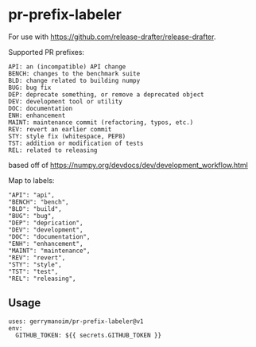 # pr-prefix-labeler 

For use with https://github.com/release-drafter/release-drafter.

Supported PR prefixes:

```
API: an (incompatible) API change
BENCH: changes to the benchmark suite
BLD: change related to building numpy
BUG: bug fix
DEP: deprecate something, or remove a deprecated object
DEV: development tool or utility
DOC: documentation
ENH: enhancement
MAINT: maintenance commit (refactoring, typos, etc.)
REV: revert an earlier commit
STY: style fix (whitespace, PEP8)
TST: addition or modification of tests
REL: related to releasing 
```

based off of https://numpy.org/devdocs/dev/development_workflow.html

Map to labels:

```
"API": "api",
"BENCH": "bench",
"BLD": "build",
"BUG": "bug",
"DEP": "deprication",
"DEV": "development",
"DOC": "documentation",
"ENH": "enhancement",
"MAINT": "maintenance",
"REV": "revert",
"STY": "style",
"TST": "test",
"REL": "releasing", 
```

## Usage

```
uses: gerrymanoim/pr-prefix-labeler@v1
env:
  GITHUB_TOKEN: ${{ secrets.GITHUB_TOKEN }}
```